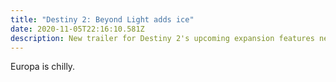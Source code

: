 ```yaml
---
title: "Destiny 2: Beyond Light adds ice"
date: 2020-11-05T22:16:10.581Z
description: New trailer for Destiny 2's upcoming expansion features new ice abilities.
---
```

Europa is chilly.